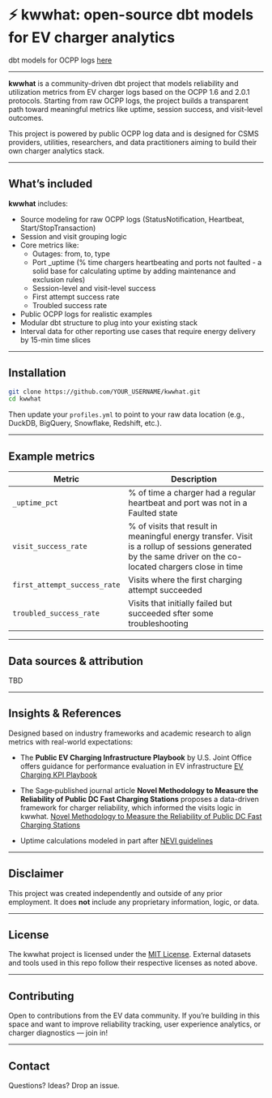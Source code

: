# ⚡ kwwhat: open-source dbt models for EV charger analytics
dbt models for OCPP logs [here](https://github.com/appspace/kwwhat)

---
**kwwhat** is a community-driven dbt project that models reliability and utilization metrics from EV charger logs based on the OCPP 1.6 and 2.0.1 protocols. Starting from raw OCPP logs, the project builds a transparent path toward meaningful metrics like uptime, session success, and visit-level outcomes.

This project is powered by public OCPP log data and is designed for CSMS providers, utilities, researchers, and data practitioners aiming to build their own charger analytics stack.

---

## What’s included

**kwwhat** includes:

- Source modeling for raw OCPP logs (StatusNotification, Heartbeat, Start/StopTransaction)
- Session and visit grouping logic
- Core metrics like:
  - Outages: from, to, type
  - Port _uptime (% time chargers heartbeating and ports not faulted - a solid base for calculating uptime by adding maintenance and exclusion rules)
  - Session-level and visit-level success
  - First attempt success rate
  - Troubled success rate
- Public OCPP logs for realistic examples
- Modular dbt structure to plug into your existing stack
- Interval data for other reporting use cases that require energy delivery by 15-min time slices

---

## Installation

```bash
git clone https://github.com/YOUR_USERNAME/kwwhat.git
cd kwwhat
````

Then update your `profiles.yml` to point to your raw data location (e.g., DuckDB, BigQuery, Snowflake, Redshift, etc.).

---

## Example metrics

| Metric                       | Description                                           |
| ---------------------------- | ----------------------------------------------------- |
| `_uptime_pct`                 | % of time a charger had a regular heartbeat and port was not in a Faulted state          |
| `visit_success_rate`         | % of visits that result in meaningful energy transfer. Visit is a rollup of sessions generated by the same driver on the co-located chargers close in time |
| `first_attempt_success_rate` | Visits where the first charging attempt succeeded     |
| `troubled_success_rate`      | Visits that initially failed but succeeded sfter some troubleshooting |

---

## Data sources & attribution

TBD

---

## Insights & References

Designed based on industry frameworks and academic research to align metrics with real-world expectations:

- The **Public EV Charging Infrastructure Playbook** by U.S. Joint Office offers guidance for performance evaluation in EV infrastructure [EV Charging KPI Playbook](https://driveelectric.gov/news/kpi-ev-playbook)

- The Sage‑published journal article **Novel Methodology to Measure the Reliability of Public DC Fast Charging Stations** proposes a data-driven framework for charger reliability, which informed the visits logic in kwwhat. [Novel Methodology to Measure the Reliability of Public DC Fast Charging Stations](https://journals.sagepub.com/doi/full/10.1177/03611981241244798)

- Uptime calculations modeled in part after [NEVI guidelines](https://driveelectric.gov/ev-infrastructure-funding/program-guidance/) 

---

## Disclaimer

This project was created independently and outside of any prior employment. It does **not** include any proprietary information, logic, or data.

---

## License

The kwwhat project is licensed under the [MIT License](LICENSE).
External datasets and tools used in this repo follow their respective licenses as noted above.

---

## Contributing

Open to contributions from the EV data community. If you’re building in this space and want to improve reliability tracking, user experience analytics, or charger diagnostics — join in!

---

## Contact

Questions? Ideas? Drop an issue.



